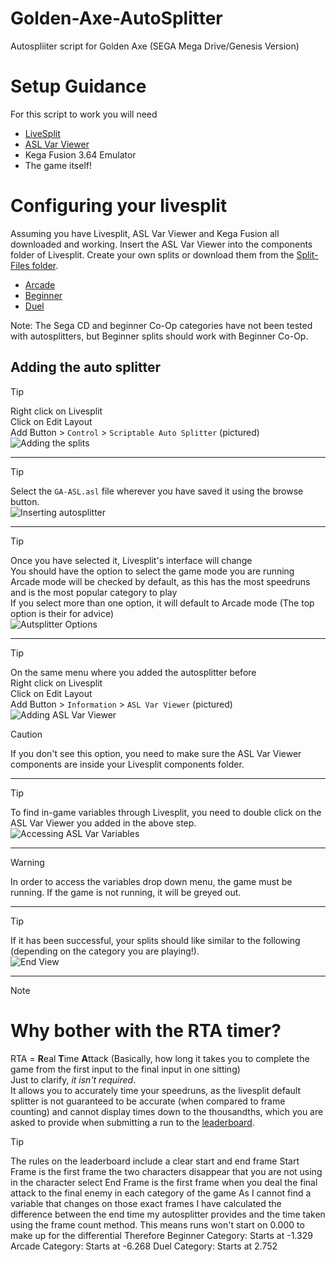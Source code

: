 # Golden-Axe-AutoSplitter
Autospliiter script for Golden Axe (SEGA Mega Drive/Genesis Version)

# Setup Guidance
For this script to work you will need
- [LiveSplit](https://livesplit.org/downloads/)
- [ASL Var Viewer](https://github.com/hawkerm/LiveSplit.ASLVarViewer)
- Kega Fusion 3.64 Emulator
- The game itself!

# Configuring your livesplit
Assuming you have Livesplit, ASL Var Viewer and Kega Fusion all downloaded and working. 
Insert the ASL Var Viewer into the components folder of Livesplit. 
Create your own splits or download them from the [Split-Files folder](/Split-Files/). 
- [Arcade](/Split-Files/Golden%20Axe%20-%20Arcade.lss)
- [Beginner](/Split-Files/Golden%20Axe%20-%20Beginner.lss)
- [Duel](/Split-Files/Golden%20Axe%20-%20The%20Duel.lss)

Note: The Sega CD and beginner Co-Op categories have not been tested with autosplitters, but Beginner splits should work with Beginner Co-Op.

## Adding the auto splitter
> [!TIP]
> Right click on Livesplit  
> Click on Edit Layout  
> Add Button > `Control` > `Scriptable Auto Splitter` (pictured)  
> ![Adding the splits](/Images/adding-scriptable-auto-splitter.png)

---

> [!TIP]
> Select the `GA-ASL.asl` file wherever you have saved it using the browse button.  
> ![Inserting autosplitter](/Images/selecting-auto-splitter-script-before.png)  

---

> [!TIP]
> Once you have selected it, Livesplit's interface will change  
> You should have the option to select the game mode you are running  
> Arcade mode will be checked by default, as this has the most speedruns and is the most popular category to play  
> If you select more than one option, it will default to Arcade mode (The top option is their for advice)  
> ![Autsplitter Options](/Images/selecting-auto-splitter-script-after.png)  

---

> [!TIP]
> On the same menu where you added the autosplitter before  
> Right click on Livesplit  
> Click on Edit Layout  
> Add Button > `Information` > `ASL Var Viewer` (pictured)  
> ![Adding ASL Var Viewer](/Images/Adding-Var-Viewer.png)  

> [!CAUTION]
> If you don't see this option, you need to make sure the ASL Var Viewer components are inside your Livesplit components folder.  

---

> [!TIP]
> To find in-game variables through Livesplit, you need to double click on the ASL Var Viewer you added in the above step.  
> ![Accessing ASL Var Variables](/Images/edit-layout-interface.png)  

---

> [!WARNING]
> In order to access the variables drop down menu, the game must be running. If the game is not running, it will be greyed out.    


---
> [!TIP]
> If it has been successful, your splits should like similar to the following (depending on the category you are playing!).  
> ![End View](/Images/livesplit-appearance.png)

---

> [!NOTE]
> # Why bother with the RTA timer?  
> RTA = **R**eal **T**ime **A**ttack (Basically, how long it takes you to complete the game from the first input to the final input in one sitting)  
> Just to clarify, *it isn't required*.  
> It allows you to accurately time your speedruns, as the livesplit default splitter is not guaranteed to be accurate (when compared to frame counting) and cannot display times down to the thousandths, which you are asked to provide when submitting a run to the [leaderboard](https://www.speedrun.com/golden_axe).  

> [!tip]
> The rules on the leaderboard include a clear start and end frame
> Start Frame is the first frame the two characters disappear that you are not using in the character select
> End Frame is the first frame when you deal the final attack to the final enemy in each category of the game
> As I cannot find a variable that changes on those exact frames I have calculated the difference between the end time my autosplitter provides and the time taken using the frame count method.
> This means runs won't start on 0.000 to make up for the differential
> Therefore
> Beginner Category: Starts at -1.329
> Arcade Category: Starts at -6.268
> Duel Category: Starts at 2.752 
